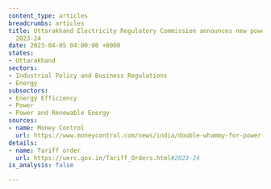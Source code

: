 ```yaml
---
content_type: articles
breadcrumbs: articles
title: Uttarakhand Electricity Regulatory Commission announces new power tariffs for
  2023-24
date: 2023-04-05 04:00:00 +0000
states:
- Uttarakhand
sectors:
- Industrial Policy and Business Regulations
- Energy
subsectors:
- Energy Efficiency
- Power
- Power and Renewable Energy
sources:
- name: Money Control
  url: https://www.moneycontrol.com/news/india/double-whammy-for-power-water-consumers-in-uttarakhand-10346701.html
details:
- name: Tariff order
  url: https://uerc.gov.in/Tariff_Orders.html#2023-24
is_analysis: false

---
```

